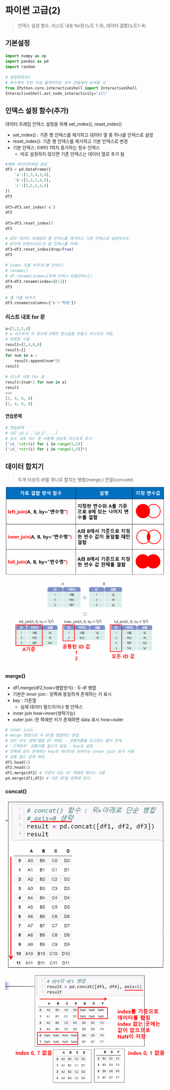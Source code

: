 # 파이썬 고급(2)

> 인덱스 설정 함수, 리스트 내포 for문(노트 1-3), 데이터 결합(노트1-4)

## 기본설정

```python
import numpy as np
import pandas as pd
import random

# 설정변경코드
# 변수병이 두번 이상 출력되어도 모두 콘솔에서 보여줄 것
from IPython.core.interactiveshell import InteractiveShell
InteractiveShell.ast_node_interactivity="all"
```



## 인덱스 설정 함수(추가) 

데이터 프레임 인덱스 설정을 위해 set_index(), reset_index()

* set_index() : 기존 행 인덱스를 제거하고 데이터 열 중 하나를 인덱스로 설정
* reset_index(): 기존 행 인덱스를 제거하고 기본 인덱스로 변경
* 기본 인덱스: 0부터 1까지 증가하는 정수 인덱스
  * 따로 설정하지 않으면 기존 인덱스는 데이터 열로 추가 됨

```python
#예제 데이터프레임 생성
df3 = pd.DataFrame({
    'a':[1,3,4,3,4],
    'b':[2,3,1,4,5],
    'c':[1,5,2,4,4]
})
df3

df3=df3.set_index('a')
df3

df3=df3.reset_index()
df3
```

```python
# df3 데이터 프레임의 행 인덱스를 제거하고 기본 인덱스로 설정하시오.
# df3에 반영하시오(단 원 인덱스를 삭제)
df3=df3.reset_index(drop=True)
df3

# index 이름 바꾸기(행 인덱스)
# rename()
# df.rename(index={현재 인덱스:바꿀인덱스})
df3=df3.rename(index={0:1})
df3

# 열 이름 바꾸기
df3.rename(columns={'b':'학생'})
```



### 리스트 내포 for 문

``` python
a=[1,2,3,4]
# a 리스트의 각 원소에 2배한 원소값을 만들고 리스트로 저장.
# 반복문 사용
result=[2,4,6,8]
result=[]
for num in a :
    result.append(num*2)
result

# 리스트 내포 for 문
result=[num*2 for num in a]
result
>>>
[2, 4, 6, 8]
[2, 4, 6, 8]
```



#### 연습문제

```python
# 연습문제
# id['id_1','id_2',...] 
# 요소 내포 for 문 사용해 생성후 리스트로 추가
['id_'+str(i) for i in range(1,5)]
['id_'+str(i) for i in range(1,5)]*2
```



## 데이터 합치기

> 두개 이상의 df를 하나로 합치는 병합(merge,) 연결(concate)

![image-20210111103143032](md-images/image-20210111103143032.png)

![image-20210111103341237](md-images/image-20210111103341237.png)



### merge()

* df1.merge(df2,how=병합방식) : 두 df 병합
* 기본은 inner join : 양쪽에 동일하게 존재하는 키 표시
* key : 기준열
  * 실제 데이터 필드이거나 행 인덱스
* inner join how=inner(생략가능)
* outer join :한 쪽에만 키가 존재하면 data 표시 how=outer



```python
# inner join
# merge 명령으로 두 df를 병합하는 문법
# 모든 인수 생략(병합 df 제외) - 공통이름을 갖고있는 열이 존재
# '고객번호' 공통이름 필드가 있음 - key로 설정
# 양쪽에 모두 존재하는 key의 데이터만 보여주는 inner join 방식 사용
# 공통 필드 존재 확인 
df1.head(1)
df2.head(1)
df1.merge(df2) # 기준이 되는 df 객체의 메서드 사용
pd.merge(df1,df2) # 기준 df을 왼쪽에 둔다
```



### concat()

![image-20210111131641861](md-images/image-20210111131641861.png)

![image-20210111133734062](md-images/image-20210111133734062.png)

